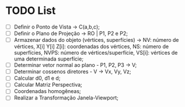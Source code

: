 # TODO List

- [ ] Definir o Ponto de Vista -> C(a,b,c);
- [ ] Definir o Plano de Projeção -> RO | P1, P2 e P2;
- [ ] Armazenar dados do objeto (vértices, superfícies) ->
        NV: número de vértices,
        X[i] Y[i] Z[i]: coordenadas dos vértices,
        NS: número de superfícies,
        NVPS: número de vértices/superfície,
        VS[i]: vértices de uma determinada superfície;
- [ ] Determinar vetor normal ao plano
        - P1, P2, P3 -> V;
- [ ] Determinar cossenos diretores
        - V -> Vx, Vy, Vz;
- [ ] Calcular d0, d1 e d;
- [ ] Calcular Matriz Perspectiva;
- [ ] Coordenadas homogêneas;
- [ ] Realizar a Transformação Janela-Viewport;